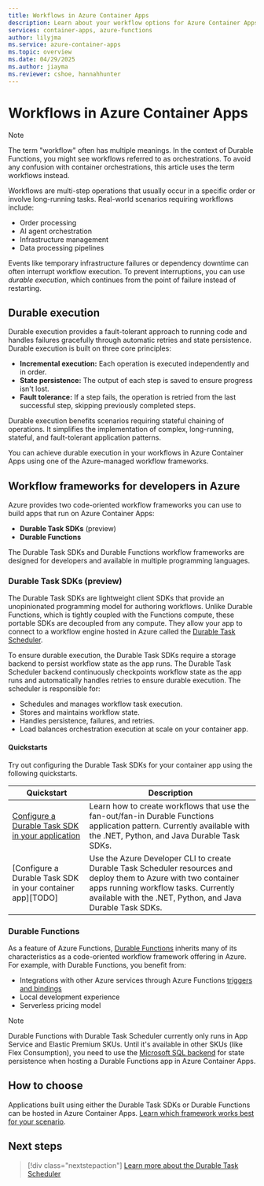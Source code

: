 ```yaml
---
title: Workflows in Azure Container Apps
description: Learn about your workflow options for Azure Container Apps.
services: container-apps, azure-functions
author: lilyjma
ms.service: azure-container-apps
ms.topic: overview
ms.date: 04/29/2025
ms.author: jiayma
ms.reviewer: cshoe, hannahhunter
---
```


# Workflows in Azure Container Apps

> [!NOTE]
> The term "workflow" often has multiple meanings. In the context of Durable Functions, you might see workflows referred to as orchestrations. To avoid any confusion with container orchestrations, this article uses the term workflows instead. 

Workflows are multi-step operations that usually occur in a specific order or involve long-running tasks. Real-world scenarios requiring workflows include:
- Order processing
- AI agent orchestration
- Infrastructure management
- Data processing pipelines 

Events like temporary infrastructure failures or dependency downtime can often interrupt workflow execution. To prevent interruptions, you can use *durable execution*, which continues from the point of failure instead of restarting.

## Durable execution 

Durable execution provides a fault-tolerant approach to running code and handles failures gracefully through automatic retries and state persistence. Durable execution is built on three core principles:

- **Incremental execution:** Each operation is executed independently and in order.
- **State persistence:** The output of each step is saved to ensure progress isn't lost.
- **Fault tolerance:** If a step fails, the operation is retried from the last successful step, skipping previously completed steps.

Durable execution benefits scenarios requiring stateful chaining of operations. It simplifies the implementation of complex, long-running, stateful, and fault-tolerant application patterns. 

You can achieve durable execution in your workflows in Azure Container Apps using one of the Azure-managed workflow frameworks.

## Workflow frameworks for developers in Azure

Azure provides two code-oriented workflow frameworks you can use to build apps that run on Azure Container Apps: 
- **Durable Task SDKs** (preview)
- **Durable Functions** 

The Durable Task SDKs and Durable Functions workflow frameworks are designed for developers and available in multiple programming languages. 

### Durable Task SDKs (preview)

The Durable Task SDKs are lightweight client SDKs that provide an unopinionated programming model for authoring workflows. Unlike Durable Functions, which is tightly coupled with the Functions compute, these portable SDKs are decoupled from any compute. They allow your app to connect to a workflow engine hosted in Azure called the [Durable Task Scheduler](../azure-functions/durable/durable-task-scheduler/durable-task-scheduler.md). 

To ensure durable execution, the Durable Task SDKs require a storage backend to persist workflow state as the app runs. The Durable Task Scheduler backend continuously checkpoints workflow state as the app runs and automatically handles retries to ensure durable execution. The scheduler is responsible for:

- Schedules and manages workflow task execution.
- Stores and maintains workflow state.
- Handles persistence, failures, and retries.
- Load balances orchestration execution at scale on your container app.

#### Quickstarts

Try out configuring the Durable Task SDKs for your container app using the following quickstarts.

| Quickstart | Description | 
| ---------- | ----------- |
| [Configure a Durable Task SDK in your application](../azure-functions/durable/durable-task-scheduler/quickstart-portable-durable-task-sdks.md) | Learn how to create workflows that use the fan-out/fan-in Durable Functions application pattern. Currently available with the .NET, Python, and Java Durable Task SDKs. |
| [Configure a Durable Task SDK in your container app][TODO] | Use the Azure Developer CLI to create Durable Task Scheduler resources and deploy them to Azure with two container apps running workflow tasks. Currently available with the .NET, Python, and Java Durable Task SDKs. |

### Durable Functions 

As a feature of Azure Functions, [Durable Functions](../azure-functions/durable/durable-functions-overview.md) inherits many of its characteristics as a code-oriented workflow framework offering in Azure. For example, with Durable Functions, you benefit from:
- Integrations with other Azure services through Azure Functions [triggers and bindings](../azure-functions/functions-triggers-bindings.md)
- Local development experience
- Serverless pricing model

> [!NOTE]
> Durable Functions with Durable Task Scheduler currently only runs in App Service and Elastic Premium SKUs. Until it's available in other SKUs (like Flex Consumption), you need to use the [Microsoft SQL backend](../azure-functions/durable/durable-functions-storage-providers.md#mssql) for state persistence when hosting a Durable Functions app in Azure Container Apps. 

## How to choose 

Applications built using either the Durable Task SDKs or Durable Functions can be hosted in Azure Container Apps. [Learn which framework works best for your scenario](../azure-functions/durable/durable-task-scheduler/choose-orchestration-framework.md). 

## Next steps

> [!div class="nextstepaction"]
> [Learn more about the Durable Task Scheduler](../azure-functions/durable/durable-task-scheduler/durable-task-scheduler.md) 